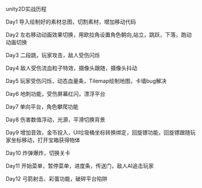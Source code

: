 unity2D实战历程

Day1 导入绘制好的素材总图，切割素材，增加移动代码

Day2 左右移动动画效果切换，用欧拉角设置角色朝向,站立，跳跃，下落，跑动动画切换

Day3 二段跳，玩家攻击，敌人受伤闪烁

Day4 敌人受伤流血粒子特效，摄像头跟随，摄像头抖动

Day5 玩家受伤闪烁，动态血量条，Tilemap绘制地图，卡墙bug解决

Day6 地刺功能，受伤屏幕红闪，漂浮平台

Day7 单向平台，角色攀爬功能

Day8 伤害数值浮动，光源，平滑切换背景

Day9 增加音效，金币投入，UI垃圾桶坐标转换绑定，回旋镖功能，回旋镖跟随玩家坐标移动，打开宝箱获得物体

Day10 炸弹爆炸，切换关卡

Day11 开始菜单，暂停菜单，进度条，传送门，敌人AI追击玩家



Day12 弓箭射击、彩蛋功能，破碎平台陷阱
